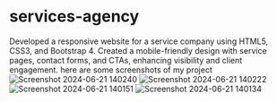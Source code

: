 # services-agency
Developed a responsive website for a service company using HTML5, CSS3, and Bootstrap 4. Created a mobile-friendly design with service pages, contact forms, and CTAs, enhancing visibility and client engagement.
here are some screenshots of my project
![Screenshot 2024-06-21 140240](https://github.com/junghare1/services-agency/assets/166168901/b6400c22-501b-416d-8826-95835cb8b53a)
![Screenshot 2024-06-21 140222](https://github.com/junghare1/services-agency/assets/166168901/a35778de-1677-475d-a4ba-996c27ea422b)
![Screenshot 2024-06-21 140151](https://github.com/junghare1/services-agency/assets/166168901/27a18f65-e1b6-460d-b9f0-ee257f0f2736)
![Screenshot 2024-06-21 140134](https://github.com/junghare1/services-agency/assets/166168901/a888b0ff-08cf-44ca-a42d-d846b5eb26b0)
